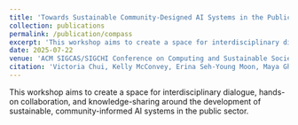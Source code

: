 ```yaml
---
title: 'Towards Sustainable Community-Designed AI Systems in the Public Sector'
collection: publications
permalink: /publication/compass
excerpt: 'This workshop aims to create a space for interdisciplinary dialogue, hands-on collaboration, and knowledge-sharing around the development of sustainable, community-informed AI systems in the public sector.'
date: 2025-07-22
venue: 'ACM SIGCAS/SIGCHI Conference on Computing and Sustainable Societies (COMPASS ’25)'
citation: 'Victoria Chui, Kelly McConvey, Erina Seh-Young Moon, Maya Ghai, and Shion Guha. 2025. Towards Sustainable Community-Designed AI Systems in the Public Sector. In ACM SIGCAS/SIGCHI Conference on Computing and Sustainable Societies (COMPASS ’25), July 22–25, 2025, Toronto, ON, Canada. ACM, New York, NY, USA, 4 pages. https://doi.org/10.1145/3715335.3737683'
---
```

This workshop aims to create a space for interdisciplinary dialogue, hands-on collaboration, and knowledge-sharing around the development of sustainable, community-informed AI systems in the public sector.
